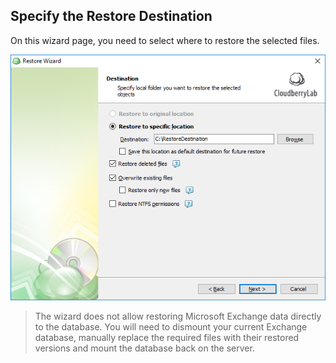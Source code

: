 ## Specify the Restore Destination

On this wizard page, you need to select where to restore the selected files.

![](/assets/restore-exhange-destination.png)

> The wizard does not allow restoring Microsoft Exchange data directly to the database. You will need to dismount your current Exchange database, manually replace the required files with their restored versions and mount the database back on the server.



